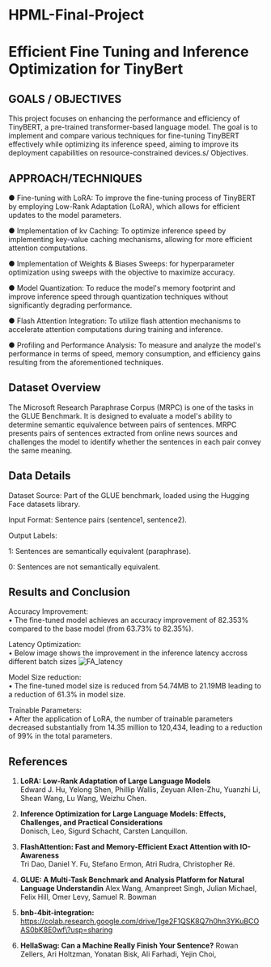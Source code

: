 # HPML-Final-Project

# Efficient Fine Tuning and Inference Optimization for TinyBert

## GOALS / OBJECTIVES

This project focuses on enhancing the performance and
efficiency of TinyBERT, a pre-trained transformer-based
language model. The goal is to implement and compare
various techniques for fine-tuning TinyBERT effectively
while optimizing its inference speed, aiming to improve its
deployment capabilities on resource-constrained devices.s/
Objectives.


## APPROACH/TECHNIQUES

● Fine-tuning with LoRA: To improve the
fine-tuning process of TinyBERT by employing
Low-Rank Adaptation (LoRA), which allows for
efficient updates to the model parameters.

● Implementation of kv Caching: To optimize
inference speed by implementing key-value caching
mechanisms, allowing for more efficient attention
computations.

● Implementation of Weights & Biases Sweeps: for 
hyperparameter optimization using sweeps with the 
objective to maximize accuracy. 


● Model Quantization: To reduce the model's
memory footprint and improve inference speed
through quantization techniques without
significantly degrading performance.

● Flash Attention Integration: To utilize flash
attention mechanisms to accelerate attention
computations during training and inference.

● Profiling and Performance Analysis: To measure
and analyze the model's performance in terms of
speed, memory consumption, and efficiency gains
resulting from the aforementioned techniques.

## Dataset Overview

The Microsoft Research Paraphrase Corpus (MRPC) is one of the tasks in the GLUE Benchmark. It is designed to evaluate a model's ability to determine semantic equivalence between pairs of sentences. MRPC presents pairs of sentences extracted from online news sources and challenges the model to identify whether the sentences in each pair convey the same meaning.

Data Details
-------------
Dataset Source: Part of the GLUE benchmark, loaded using the Hugging Face datasets library.

Input Format: Sentence pairs (sentence1, sentence2).

Output Labels:

1: Sentences are semantically equivalent (paraphrase).

0: Sentences are not semantically equivalent.

Results and Conclusion
-------------
Accuracy Improvement:<br>
	•	The fine-tuned model achieves an accuracy improvement of 82.353% compared to the base model (from 63.73% to 82.35%). 
 
Latency Optimization:<br>
	•	Below image shows the improvement in the inference latency accross different batch sizes
![FA_latency](https://github.com/user-attachments/assets/7ce06805-fc99-4615-b47f-a686c7106547)

 Model Size reduction: <br>
        •	The fine-tuned model size is reduced from 54.74MB to 21.19MB leading to a reduction of 61.3% in model size.

 Trainable Parameters:<br>
        •	After the application of LoRA, the number of trainable parameters decreased substantially from 14.35 million to 120,434, 
                leading to a reduction of 99% in the total parameters.



## References

1. **LoRA: Low-Rank Adaptation of Large Language Models**  
   Edward J. Hu, Yelong Shen, Phillip Wallis, Zeyuan Allen-Zhu, Yuanzhi Li, Shean Wang, Lu Wang, Weizhu Chen.

2. **Inference Optimization for Large Language Models: Effects, Challenges, and Practical Considerations**  
   Donisch, Leo, Sigurd Schacht, Carsten Lanquillon.

3. **FlashAttention: Fast and Memory-Efficient Exact Attention with IO-Awareness**  
   Tri Dao, Daniel Y. Fu, Stefano Ermon, Atri Rudra, Christopher Ré.

4. **GLUE: A Multi-Task Benchmark and Analysis Platform for Natural Language Understandin**
   Alex Wang, Amanpreet Singh, Julian Michael, Felix Hill, Omer Levy, Samuel R. Bowman

5. **bnb-4bit-integration:** https://colab.research.google.com/drive/1ge2F1QSK8Q7h0hn3YKuBCOAS0bK8E0wf\?usp=sharing

6. **HellaSwag: Can a Machine Really Finish Your Sentence?**
   Rowan Zellers, Ari Holtzman, Yonatan Bisk, Ali Farhadi, Yejin Choi,
